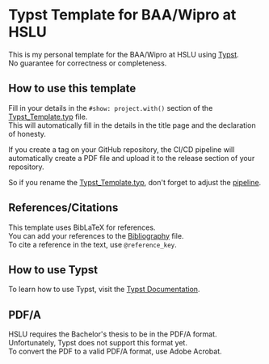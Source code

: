 # Typst Template for BAA/Wipro at HSLU

This is my personal template for the BAA/Wipro at HSLU using [Typst](https://typst.app).\
No guarantee for correctness or completeness.

## How to use this template

Fill in your details in the `#show: project.with()` section of the [Typst_Template.typ](Typst_Template.typ) file.\
This will automatically fill in the details in the title page and the declaration of honesty.

If you create a tag on your GitHub repository, the CI/CD pipeline will automatically create a PDF file and upload it to the release section of your repository.

So if you rename the [Typst_Template.typ](Typst_Template.typ), don't forget to adjust the [pipeline](.github/workflows/build.yaml).

## References/Citations

This template uses BibLaTeX for references.\
You can add your references to the [Bibliography](Referenzen.bib) file.\
To cite a reference in the text, use `@reference_key`.

## How to use Typst

To learn how to use Typst, visit the [Typst Documentation](https://typst.app/docs).

## PDF/A

HSLU requires the Bachelor's thesis to be in the PDF/A format.\
Unfortunately, Typst does not support this format yet.\
To convert the PDF to a valid PDF/A format, use Adobe Acrobat.